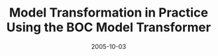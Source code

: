 ---
abstract: ''
authors:
- Marion Murzek
- Gertrude Kappel
- Gerhard Kramler
date: '2005-10-03'
featured: false
links:
- name: Publik
  url: https://publik.tuwien.ac.at/showentry.php?ID=139843&lang=2
publication_types:
- '1'
publishDate: '2005-10-03'
specifics: 'Vortrag: Workshop "Model Transformation in Practice" at MoDELS2005, Montego
  Bay, Jamaica; 03.10.2005; in: "Model Transformation in Practice", (2005).'
title: Model Transformation in Practice Using the BOC Model Transformer
url_pdf: http://sosym.dcs.kcl.ac.uk/events/mtip05/programme.html
---
